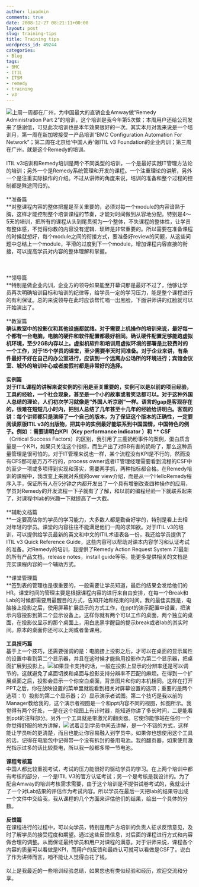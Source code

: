 ```yaml
---
author: liuadmin
comments: true
date: 2008-12-27 08:21:11+00:00
layout: post
slug: training-tips
title: Training tips
wordpress_id: 49244
categories:
- Blog
tags:
- BMC
- ITIL
- ITSM
- remedy
- training
- v3
---
```


![](http://www.competencetoexcellence.co.uk/cartoon2.gif)上周一周都在广州，为中国最大的直销企业Amway做“Remedy Administration Part 2"的培训，这个培训是我今年第5次做；本周用户还给公司发来了感谢信，可见此次培训也是本年效果很好的一次。其实本月对我来说是一个培训月，第一周在新加坡接受一产品培训“BMC Configuration Automation For Network”；第二周在北京给‘中国人寿’做ITIL v3 Foundation的企业内训；第三周在广州，就是这个Remedy的培训。<br /><br />ITIL v3培训和Remedy培训是两个不同类型的培训，一个是最好实践IT管理方法论的培训；另外一个是Remedy系统管理和开发的课程。一个注重理论的讲解，另外一个是注重实际操作的介绍。不过从讲师的角度来说，培训的准备和整个过程的控制都是殊途同归的。<br /><br />**准备篇<br />**对整课程内容的整体把握是至关重要的，必须对每一个module的内容谙熟于胸，这样才能控制整个培训课程的节奏，才能对时间做到从容地分配。特别是4～5天的培训，把所有的课程从头到尾贯彻为一个整体，不失课程的整体性，让学员有整体感，不觉得你教的内容没有逻辑、琐碎是非常重要的。所以需要在准备课程的时候就想好，每个module之间的衔接方式，要准备好review的问题，从这些问题中总结上一个module，平滑的过度到下一个module，增加课程内容直接的衔接，可以提高学员对内容的整体理解和掌握。<br /><br /><!-- more --><br /><br />**领导篇<br />**特别是做企业内训，企业方的领导如果能至开幕词那是最好不过了，他够让学员再次明确培训目标和培训的纪律等，给学员一定的学习压力，能是整个课程进行的有利保证。总的来说领导在此时应该帮忙唱一出黑脸，下面讲师讲的红脸就可以开始演出了。<br /><br />**教室篇<br />**确认教室中的投影仪和其他设施都就绪。对于需要上机操作的培训来说，最好每一个都有一台电脑，电脑的硬件和软件配置都最好相同。确认硬件配置足够能跑虚拟机环境，至少2GB内存以上。虚拟机软件和培训用虚拟环境的部署是比较费时的一个工作，对于15个学员的课堂，至少需要半天时间准备。对于企业来讲，有条件最好不好在自己的办公室进行，应该到一个远离办公场所的环境进行；宾馆会议室、城外的培训中心或者度假村都是非常好的选择。<br /><br />**实例篇<br />**对于ITIL课程的讲解来说实例的引用是至关重要的，实例可以是以前的项目经验，工具的经验，一个社会现象，甚至是一个小的故事或者笑话都可以。对于这种外国人总结的理论，人们初次学习就像是“外国人听京剧”一样。语言的gap是客观存在的，很难在短短几小时内，把别人总结了几年甚至十几年的经验给讲明白。客观的讲：每个讲师都只是演绎了一个自己的版本，为了保证这个版本的正确性，一定要阅读原版ITIL v3的出版物，把其中的实例最好能联系到中国国情，中国特色的例子。例如 ：需要讲明白**KPI**（Key performance indicator ）和 ** CSF**（Critical Success Factors）的区别，我引用了三鹿奶粉事件的案例，蛋白质含量是一个KPI，如果只关注这个指标，而生产出了对BB有害的奶粉了，那么这种质量管理是很可怕的。对于IT管理来说也一样，某个流程没有KPI是不行的，然而没有CFS那可是万万不行的，process owner或者IT管理经理需要看到流程的CSF中的至少一项或多项得到实现和落实，需要两手抓，两种指标都合格。在Remedy培训的课程中，我改变上来就对系统的over view介绍，而是从一个HelloRemedy程序入手，保证所有人在5分钟之内都开发出了一个具有增删改查四种操作的应用，学员对Remedy的开发流程一下子就有了了解，和以前的编程经验一下就联系起来了，对课程中lab的兴趣一下就提高了一大截。<br /><br />**辅助文档篇<br />**一定要高估你的学员的学习能力，大多数人都是勤奋好学的，特别是看上去相对年轻的学员。课堂的内容往往不能满足他们一周的求知欲。对于ITIL v3的培训，可以提供给学员最新的英文和中文的ITIL术语表各一份，我还给学员提供了ITIL v3 Quick Reference Guide，这些内容可以帮助对课本内容学习和认证考试的准备。对Remedy的培训，我提供了Remedy Action Request System 7.1最新的所有产品文档，release notes，install guide等等。能更多提供相关的文档是充实课程内容的一个辅助方式。<br /><br />**课堂管理篇<br />**签到表的管理也是很重要的，一般需要让学员知道，最后的结果会发给他们的HR。课堂时间的管理主要是根据课程内容的进行来自由安排，在每一个Break和Lab的时候都需要用最醒目的方式，告知开始和结束的时间。我的最佳实践是，电脑接上投影之后，使用屏幕扩展显示的方式工作，在ppt的演示配置中设置，把演示内容投影到第二个显示设备上。这样你就有两个可以工作的桌面，两个独立的桌面，在投影仪显示的那个桌面上，用白底黑字醒目的提示break或者lab的其实时间。原本的桌面你还可以上网或者备课用。<br /><br />**工具技巧篇**<br />基于上一个技巧，还需要强调的是：电脑接上投影之后，才可以在桌面的显示属性的设置中看到第二个显示器，并且在这时候才能启用投影作为第二个显示器，把桌面扩展到投影上。[![](http://www.blue1000.com/upload/2008_11/081123015491102.gif)](http://www.blue1000.com/bkhtml/2008-11/60053.htm)如果显卡支持的话，一般在投影上显示的分辨率还是可以调节的，这就避免了桌面切换和桌面与投影支持分辨率不匹配的麻烦。在得到一个扩展桌面之后，投影会显示一个你空白桌面，背景图片和你的本机相同。这样在打开PPT之后，你在放映设置的菜单里就能看到相关对屏幕设置的选项；重要的是两个选项：1）投影的第二个显示器；2）显示演示者试图。第二个技巧是我以前的Manager教给我的，这个演示者视图是一个和ppt内容不同的视图，如图所示。我觉得有两个好处，一是在这个视图上有计时器，能知道你讲了多长时间，二是能看到ppt的注释部分。另外一个工具就是带激光的翻页器。它使你能够站在任何一个你觉得舒服的地方讲解，![](http://www.china-brand.net/files/200801/product/25/1199331118.gif)试着走到学员中间去讲解，是一个不错的方式，这样能让学员听的更清楚，而且也能让你容易融入到学员中。如果你也想使用这个工具的话，记得在电脑包中记得带一个没有拆封的备用电池。我的翻页器，如果使用激光指示过多的话比较费电，所以我一般都多带一节电池。<br /><br />**课程考核篇**<br />中国人都比较重视考试，考试的压力能很好的驱动学员的学习。在上两个培训中都有考核的部分，一个是ITIL V3的官方认证考试；另一个是考核是我设计的。为了配合Amway的培训考核需求需要，由于这个培训是不提供试卷考试的，我就设计了一个对Lab结果的评估作为考试内容。所以学员在最后一天把lab的结果导出成一个文件中交给我，我从课程的几个方面来评估他们的结果，给出一个具体的分数。<br /><br />**反馈篇**<br />在课程进行的过程中，可以向学员，特别是用户方培训的负责人征求反馈意见，及时了解学员的接受程度和期望。通过这些反馈信息，对后面的课程进行方式和内容做合理的调整。从而保证最终学员和用户对课程的满意。对于讲师来说，课程各个内容的质量可以看做是KPI，而用户的反馈和最终认可就可以看做是CSF了。说白了作为讲师而言，咱不能让人觉得白花了钱。<br /><br />以上是我最近的一些培训经验总结，如果您也有类似经验和经历，欢迎交流和分享。

